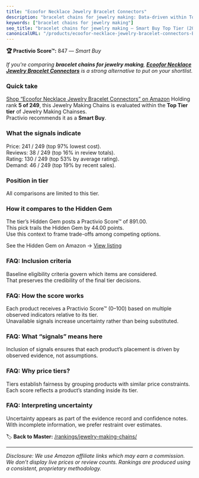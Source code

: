 ```yaml
---
title: "Ecoofor Necklace Jewelry Bracelet Connectors"
description: "bracelet chains for jewelry making: Data-driven within Top Tier ranking using the Practivio Score™. Positioned by quality, value, demand, findability, momentum."
keywords: ["bracelet chains for jewelry making"]
seo_title: "bracelet chains for jewelry making — Smart Buy Top Tier (2025)"
canonicalURL: "/products/ecoofor-necklace-jewelry-bracelet-connectors-B0C9V3HMBJ/"
---
```


**🏆 Practivio Score™:** 847 — _Smart Buy_


*If you're comparing **bracelet chains for jewelry making**, **[Ecoofor Necklace Jewelry Bracelet Connectors](https://www.amazon.com/dp/B0C9V3HMBJ?tag=practivio-20)** is a strong alternative to put on your shortlist.*
### Quick take
[Shop “Ecoofor Necklace Jewelry Bracelet Connectors” on Amazon](https://www.amazon.com/dp/B0C9V3HMBJ?tag=practivio-20)
Holding rank **5 of 249**, this Jewelry Making Chains is evaluated within the **Top Tier tier** of Jewelry Making Chainses.  
Practivio recommends it as a **Smart Buy**.

### What the signals indicate
Price: 241 / 249 (top 97% lowest cost).  
Reviews: 38 / 249 (top 16% in review totals).  
Rating: 130 / 249 (top 53% by average rating).  
Demand: 46 / 249 (top 19% by recent sales).

### Position in tier
All comparisons are limited to this tier.

### How it compares to the Hidden Gem
The tier’s Hidden Gem posts a Practivio Score™ of 891.00.  
This pick trails the Hidden Gem by 44.00 points.  
Use this context to frame trade-offs among competing options.  

See the Hidden Gem on Amazon → [View listing](https://www.amazon.com/dp/B07MCL5GQ3?tag=practivio-20)

### FAQ: Inclusion criteria
Baseline eligibility criteria govern which items are considered.  
That preserves the credibility of the final tier decisions.

### FAQ: How the score works
Each product receives a Practivio Score™ (0–100) based on multiple observed indicators relative to its tier.  
Unavailable signals increase uncertainty rather than being substituted.

### FAQ: What “signals” means here
Inclusion of signals ensures that each product’s placement is driven by observed evidence, not assumptions.

### FAQ: Why price tiers?
Tiers establish fairness by grouping products with similar price constraints.  
Each score reflects a product’s standing inside its tier.

### FAQ: Interpreting uncertainty
Uncertainty appears as part of the evidence record and confidence notes.  
With incomplete information, we prefer restraint over estimates.


🏷️ **Back to Master:** [/rankings/jewelry-making-chains/](/rankings/jewelry-making-chains/)

---
_Disclosure: We use Amazon affiliate links which may earn a commission. We don’t display live prices or review counts. Rankings are produced using a consistent, proprietary methodology._
